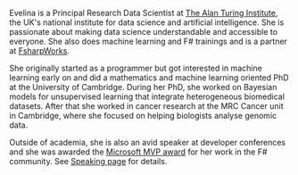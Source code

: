 Evelina is a Principal Research Data Scientist at [The Alan Turing Institute](https://www.turing.ac.uk), the UK's national institute for data science and artificial intelligence. She is passionate about making data science understandable and accessible to everyone. She also does machine learning and F# trainings and is a partner at [FsharpWorks](https://fsharpworks.com/).

She originally started as a programmer but got interested in machine learning early on and did a mathematics and machine learning oriented PhD at the University of Cambridge. During her PhD, she worked on Bayesian models for unsupervised learning that integrate heterogeneous biomedical datasets. After that she worked in cancer research at the MRC Cancer unit in Cambridge, where she focused on helping biologists analyse genomic data.

Outside of academia, she is also an avid speaker at developer conferences and she was awarded the [Microsoft MVP award](https://mvp.microsoft.com/en-us/PublicProfile/5001914) for her work in the F# community. See [Speaking page](/speaking) for details.
